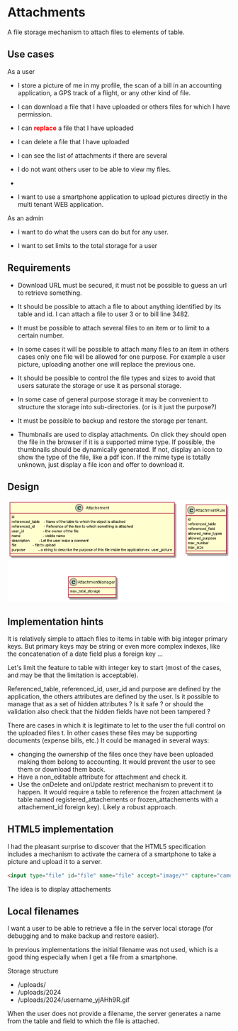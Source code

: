 # Attachments

A file storage mechanism to attach files to elements of table.

## Use cases

As a user
* I store a picture of me in my profile, the scan of a bill in an accounting application, a GPS track of a flight, or any other kind of file.

* I can download a file that I have uploaded or others files for which I have permission.

* I can <span style="color:red">**replace**</span> a file that I have uploaded

* I can delete a file that I have uploaded

* I can see the list of attachments if there are several

* I do not want others user to be able to view my files.
* 
* I want to use a smartphone application to upload pictures directly in the multi tenant WEB application.

As an admin
* I want to do what the users can do but for any user.
  
* I want to set limits to the total storage for a user

## Requirements

* Download URL must be secured, it must not be possible to guess an url to retrieve something.

* It should be possible to attach a file to about anything identified by its table and id. I can attach a file to user 3 or to bill line 3482.

* It must be possible to attach several files to an item or to limit to a certain number.

* In some cases it will be possible to attach many files to an item in others cases only one file will be allowed for one purpose. For example a user picture, uploading another one will replace the previous one.

* It should be possible to control the file types and sizes to avoid that users saturate the storage or use it as personal storage.

* In some case of general purpose storage it may be convenient to structure the storage into sub-directories. (or is it just the purpose?)

* It must be possible to backup and restore the storage per tenant.

* Thumbnails are used to display attachments. On click they should open the file in the browser if it is a supported mime type. If possible, the thumbnails should be dynamically generated. If not, display an icon to show the type of the file, like a pdf icon. If the mime type is totally unknown, just display a file icon and offer to download it.

## Design

![Attachment Classes](images/AttachmentsErd.png) 

## Implementation hints

It is relatively simple to attach files to items in table with big integer primary keys. But primary keys may be string or even more complex indexes, like the concatenation of a date field plus a foreign key ...

Let's limit the feature to table with integer key to start (most of the cases, and may be that the limitation is acceptable).

Referenced_table, referenced_id, user_id and purpose are defined by the application, the others attributes are defined by the user. 
Is it possible to manage that as a set of hidden attributes ? Is it safe ? or should the validation also check that the hidden fields have not been tampered ?

There are cases in which it is legitimate to let to the user the full control on the uploaded files t. In other cases these files may be supporting documents (expense bills, etc.) 
It could be managed in several ways:
* changing the ownership of the files once they have been uploaded making them belong to accounting. It would prevent the user to see them or download them back.
* Have a non_editable attribute for attachment and check it.
* Use the onDelete and onUpdate restrict mechanism to prevent it to happen. It would require a table to reference the frozen attachment (a table named registered_attachements or frozen_attachements with a attachement_id foreign key). Likely a robust approach.

## HTML5 implementation

I had the pleasant surprise to discover that the HTML5 specification includes a mechanism to activate the camera of a smartphone to take a picture and upload it to a server.

```html
<input type="file" id="file" name="file" accept="image/*" capture="camera">
```
The idea is to display attachements
## Local filenames

I want a user to be able to retrieve a file in the server local storage (for debugging and to make backup and restore easier).

In previous implementations the initial filename was not used, which is a good thing especially when I get a file from a smartphone.

Storage structure
* /uploads/
* /uploads/2024
* /uploads/2024/username_yjAHh9R.gif

When the user does not provide a filename, the server generates a name from the table and field to which the file is attached.
